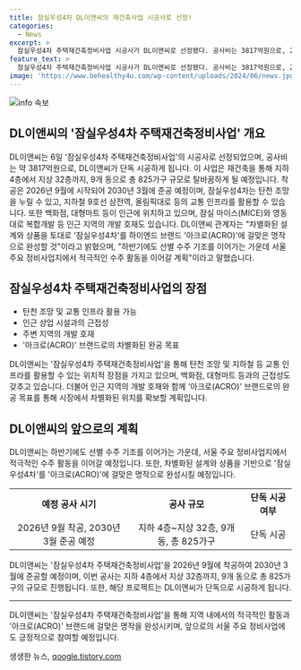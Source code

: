 ```yaml
---
title: 잠실우성4차 DL이앤씨의 재건축사업 시공사로 선정!
categories:
  - News
excerpt: >
  잠실우성4차 주택재건축정비사업 시공사가 DL이앤씨로 선정됐다. 공사비는 3817억원으로, 2026년 9월 착공해 2030년 3월 준공 예정이다. 이 프로젝트는 지하 4층~지상 32층, 9개 동, 825가구로 구성되며, 탄천 조망과 교통 편의 시설 등을 갖추고 있다. 아크로(ACRO) 브랜드로 완성될 것으로 DL이앤씨 관계자는 전했다.
feature_text: >
  잠실우성4차 주택재건축정비사업 시공사가 DL이앤씨로 선정됐다. 공사비는 3817억원으로, 2026년 9월 착공해 2030년 3월 준공 예정이다. 이 프로젝트는 지하 4층~지상 32층, 9개 동, 825가구로 구성되며, 탄천 조망과 교통 편의 시설 등을 갖추고 있다. 아크로(ACRO) 브랜드로 완성될 것으로 DL이앤씨 관계자는 전했다.
image: 'https://www.behealthy4u.com/wp-content/uploads/2024/06/news.jpg'
---
```


<p><img src="https://www.behealthy4u.com/wp-content/uploads/2024/06/news.jpg" alt="info 속보" /></p>

<h2 data-ke-size="size26">DL이앤씨의 '잠실우성4차 주택재건축정비사업' 개요</h2>

<p data-ke-size="size16">DL이앤씨는 6일 '잠실우성4차 주택재건축정비사업'의 시공사로 선정되었으며, 공사비는 약 3817억원으로, DL이앤씨가 단독 시공하게 됩니다. 이 사업은 재건축을 통해 지하 4층에서 지상 32층까지, 9개 동으로 총 825가구 규모로 탈바꿈하게 될 예정입니다. 착공은 2026년 9월에 시작되어 2030년 3월에 준공 예정이며, 잠실우성4차는 탄천 조망을 누릴 수 있고, 지하철 9호선 삼전역, 올림픽대로 등의 교통 인프라를 활용할 수 있습니다. 또한 백화점, 대형마트 등이 인근에 위치하고 있으며, 잠실 마이스(MICE)와 영동대로 복합개발 등 인근 지역의 개발 호재도 있습니다. DL이앤씨 관계자는 "차별화된 설계와 상품을 토대로 '잠실우성4차'를 하이엔드 브랜드 '아크로(ACRO)'에 걸맞은 명작으로 완성할 것"이라고 밝혔으며, "하반기에도 선별 수주 기조를 이어가는 가운데 서울 주요 정비사업지에서 적극적인 수주 활동을 이어갈 계획"이라고 말했습니다.</p>

<h2 data-ke-size="size26">잠실우성4차 주택재건축정비사업의 장점</h2>

<ul>
    <li>탄천 조망 및 교통 인프라 활용 가능</li>
    <li>인근 상업 시설과의 근접성</li>
    <li>주변 지역의 개발 호재</li>
    <li>'아크로(ACRO)' 브랜드로의 차별화된 완공 목표</li>
</ul>

<p data-ke-size="size16">DL이앤씨는 '잠실우성4차 주택재건축정비사업'을 통해 탄천 조망 및 지하철 등 교통 인프라를 활용할 수 있는 위치적 장점을 가지고 있으며, 백화점, 대형마트 등과의 근접성도 갖추고 있습니다. 더불어 인근 지역의 개발 호재와 함께 '아크로(ACRO)' 브랜드로의 완공 목표를 통해 시장에서 차별화된 위치를 확보할 계획입니다.</p>

<h2 data-ke-size="size26">DL이앤씨의 앞으로의 계획</h2>

<p data-ke-size="size16">DL이앤씨는 하반기에도 선별 수주 기조를 이어가는 가운데, 서울 주요 정비사업지에서 적극적인 수주 활동을 이어갈 예정입니다. 또한, 차별화된 설계와 상품을 기반으로 '잠실우성4차'를 '아크로(ACRO)'에 걸맞은 명작으로 완성시킬 예정입니다.</p>

<table>
    <tr>
        <td style="text-align: center; height: 17px;"><b>예정 공사 시기</b></td>
        <td style="text-align: center; height: 17px;"><b>공사 규모</b></td>
        <td style="text-align: center; height: 17px;"><b>단독 시공 여부</b></td>
    </tr>
    <tr>
        <td style="text-align: center; height: 17px;">2026년 9월 착공, 2030년 3월 준공 예정</td>
        <td style="text-align: center; height: 17px;">지하 4층~지상 32층, 9개 동, 총 825가구</td>
        <td style="text-align: center; height: 17px;">단독 시공</td>
    </tr>
</table>

<p data-ke-size="size16">DL이앤씨는 '잠실우성4차 주택재건축정비사업'을 2026년 9월에 착공하여 2030년 3월에 준공할 예정이며, 이번 공사는 지하 4층에서 지상 32층까지, 9개 동으로 총 825가구의 규모로 진행됩니다. 또한, 해당 프로젝트는 DL이앤씨가 단독으로 시공하게 됩니다.</p>

<hr>

<p data-ke-size="size16">DL이앤씨는 '잠실우성4차 주택재건축정비사업'을 통해 지역 내에서의 적극적인 활동과 '아크로(ACRO)' 브랜드에 걸맞은 명작을 완성시키며, 앞으로의 서울 주요 정비사업에도 긍정적으로 참여할 예정입니다.</p>
생생한 뉴스, <a href="https://qoogle.tistory.com" rel="dofollow">qoogle.tistory.com</a>


